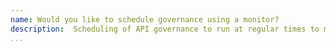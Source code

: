 ```yaml
---
name: Would you like to schedule governance using a monitor?
description:  Scheduling of API governance to run at regular times to make sure APIs haven't changed at some point in time, across multiple regions.
...
```

